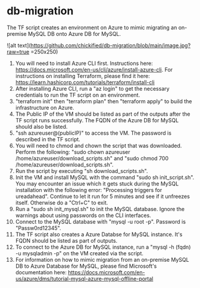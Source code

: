 # db-migration

The TF script creates an environment on Azure to mimic migrating an on-premise MySQL DB onto Azure DB for MySQL.

![alt text](https://github.com/chickified/db-migration/blob/main/image.jpg?raw=true =250x250)

1. You will need to install Azure CLI first. Instructions here: https://docs.microsoft.com/en-us/cli/azure/install-azure-cli. For instructions on installing Terraform, please find it here: https://learn.hashicorp.com/tutorials/terraform/install-cli
2. After installing Azure CLI, run a "az login" to get the necessary credentials to run the TF script on an environment.
3. "terraform init" then "terraform plan" then "terraform apply" to build the infrastructure on Azure.
4. The Public IP of the VM should be listed as part of the outputs after the TF script runs successfully. The FQDN of the Azure DB for MySQL should also be listed.
5. "ssh azureuser@(publicIP)" to access the VM. The password is described in the TF script.
6. You will need to chmod and chown the script that was downloaded. Perform the following: "sudo chown azureuser /home/azureuser/download_scripts.sh" and "sudo chmod 700 /home/azureuser/download_scripts.sh".
7. Run the script by executing "sh download_scripts.sh".
8. Init the VM and install MySQL with the command "sudo sh init_script.sh". You may encounter an issue which it gets stuck during the MySQL installation with the following error: "Processing triggers for ureadahead". Continue to let it run for 5 minutes and see if it unfreezes itself. Otherwise do a "Ctrl+C" to exit.
9. Run a "sudo sh init_mysql.sh" to init the MySQL database. Ignore the warnings about using passwords on the CLI interfaces.
10. Connect to the MySQL database with "mysql -u root -p". Password is "Passw0rd12345".
11. The TF script also creates a Azure Databse for MySQL instance. It's FQDN should be listed as part of outputs.
12. To connect to the Azure DB for MySQL instance, run a "mysql -h (fqdn) -u mysqladmin -p" on the VM created via the script.
13. For information on how to mimic migration from an on-premise MySQL DB to Azure Database for MySQL, please find Microsoft's documentation here: https://docs.microsoft.com/en-us/azure/dms/tutorial-mysql-azure-mysql-offline-portal
